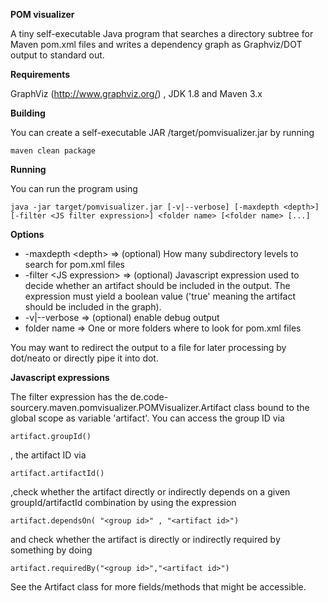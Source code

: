 __POM visualizer__

A tiny self-executable Java program that searches a directory subtree for Maven pom.xml files and writes a dependency graph as Graphviz/DOT output to standard out.

__Requirements__

GraphViz (http://www.graphviz.org/) , JDK 1.8 and Maven 3.x

__Building__

You can create a self-executable JAR /target/pomvisualizer.jar by running

```maven clean package```

__Running__

You can run the program using

```java -jar target/pomvisualizer.jar [-v|--verbose] [-maxdepth <depth>] [-filter <JS filter expression>] <folder name> [<folder name> [...]```

__Options__

* -maxdepth &lt;depth&gt; => (optional) How many subdirectory levels to search for pom.xml files
* -filter &lt;JS expression&gt; => (optional) Javascript expression used to decide whether an artifact should be included in the output. The expression must yield a boolean value ('true' meaning the artifact should be included in the graph).
* -v|--verbose => (optional) enable debug output
* folder name => One or more folders where to look for pom.xml files

You may want to redirect the output to a file for later processing by dot/neato or directly pipe it into dot.

__Javascript expressions__

The filter expression has the de.code-sourcery.maven.pomvisualizer.POMVisualizer.Artifact class bound to the global scope as variable 'artifact'. You can access the group ID via

```
artifact.groupId()
```

, the artifact ID via 

```
artifact.artifactId()
```

,check whether the artifact directly or indirectly depends on a given groupId/artifactId combination by using the expression 

```
artifact.dependsOn( "<group id>" , "<artifact id>")
```

and check whether the artifact is directly or indirectly required by something by doing

```
artifact.requiredBy("<group id>","<artifact id>")
```

See the Artifact class for more fields/methods that might be accessible.
